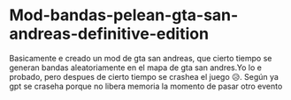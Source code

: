 # Mod-bandas-pelean-gta-san-andreas-definitive-edition
Basicamente e creado un mod de gta san andreas, que cierto tiempo se generan bandas aleatoriamente en el mapa de gta san andres.Yo lo e probado, pero despues de cierto tiempo se crashea el juego 😥. Según ya gpt se craseha porque no libera memoria la momento de pasar otro evento
